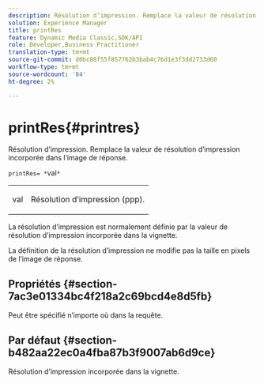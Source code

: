 ```yaml
---
description: Résolution d’impression. Remplace la valeur de résolution d’impression incorporée dans l’image de réponse.
solution: Experience Manager
title: printRes
feature: Dynamic Media Classic,SDK/API
role: Developer,Business Practitioner
translation-type: tm+mt
source-git-commit: d0bc88f55f857762b3bab4c76d1e3f3dd2733d60
workflow-type: tm+mt
source-wordcount: '84'
ht-degree: 2%

---
```



# printRes{#printres}

Résolution d’impression. Remplace la valeur de résolution d’impression incorporée dans l’image de réponse.

`printRes= *`val`*`

<table id="simpletable_3B5576DD070547538E74D4059B3E8251"> 
 <tr class="strow"> 
  <td class="stentry"> <p><span class="varname"> val</span> </p> </td> 
  <td class="stentry"> <p>Résolution d’impression (ppp). </p></td> 
 </tr> 
</table>

La résolution d’impression est normalement définie par la valeur de résolution d’impression incorporée dans la vignette.

La définition de la résolution d’impression ne modifie pas la taille en pixels de l’image de réponse.

## Propriétés {#section-7ac3e01334bc4f218a2c69bcd4e8d5fb}

Peut être spécifié n’importe où dans la requête.

## Par défaut {#section-b482aa22ec0a4fba87b3f9007ab6d9ce}

Résolution d’impression incorporée dans la vignette.
